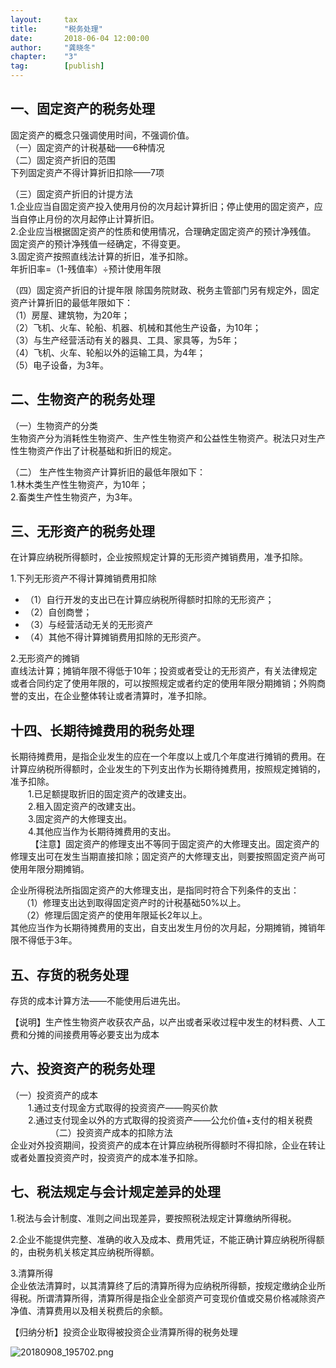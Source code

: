 ```yaml
---  
layout:     tax   
title:      "税务处理"  
date:       2018-06-04 12:00:00  
author:     "龚晓冬"  
chapter:	"3"
tag:		[publish] 
---
```


## 一、固定资产的税务处理  
固定资产的概念只强调使用时间，不强调价值。  
（一）固定资产的计税基础——6种情况  
（二）固定资产折旧的范围  
下列固定资产不得计算折旧扣除——7项

（三）固定资产折旧的计提方法  
1.企业应当自固定资产投入使用月份的次月起计算折旧；停止使用的固定资产，应当自停止月份的次月起停止计算折旧。  
2.企业应当根据固定资产的性质和使用情况，合理确定固定资产的预计净残值。  
固定资产的预计净残值一经确定，不得变更。  
3.固定资产按照直线法计算的折旧，准予扣除。  
年折旧率=（1-残值率）÷预计使用年限  

（四）固定资产折旧的计提年限
除国务院财政、税务主管部门另有规定外，固定资产计算折旧的最低年限如下：  
（1）房屋、建筑物，为20年；  
（2）飞机、火车、轮船、机器、机械和其他生产设备，为10年；  
（3）与生产经营活动有关的器具、工具、家具等，为5年；  
（4）飞机、火车、轮船以外的运输工具，为4年；  
（5）电子设备，为3年。  

## 二、生物资产的税务处理  
（一）生物资产的分类  
生物资产分为消耗性生物资产、生产性生物资产和公益性生物资产。税法只对生产性生物资产作出了计税基础和折旧的规定。  

（二） 生产性生物资产计算折旧的最低年限如下：  
1.林木类生产性生物资产，为10年；  
2.畜类生产性生物资产，为3年。  

## 三、无形资产的税务处理

在计算应纳税所得额时，企业按照规定计算的无形资产摊销费用，准予扣除。   

1.下列无形资产不得计算摊销费用扣除   
- （1）自行开发的支出已在计算应纳税所得额时扣除的无形资产；
- （2）自创商誉；
- （3）与经营活动无关的无形资产
- （4）其他不得计算摊销费用扣除的无形资产。

2.无形资产的摊销  
直线法计算；摊销年限不得低于10年；投资或者受让的无形资产，有关法律规定或者合同约定了使用年限的，可以按照规定或者约定的使用年限分期摊销；外购商誉的支出，在企业整体转让或者清算时，准予扣除。

## 十四、长期待摊费用的税务处理  
长期待摊费用，是指企业发生的应在一个年度以上或几个年度进行摊销的费用。在计算应纳税所得额时，企业发生的下列支出作为长期待摊费用，按照规定摊销的，准予扣除。  
　　1.已足额提取折旧的固定资产的改建支出。  
　　2.租入固定资产的改建支出。  
　　3.固定资产的大修理支出。  
　　4.其他应当作为长期待摊费用的支出。  
　　
【注意】固定资产的修理支出不等同于固定资产的大修理支出。固定资产的修理支出可在发生当期直接扣除；固定资产的大修理支出，则要按照固定资产尚可使用年限分期摊销。  

企业所得税法所指固定资产的大修理支出，是指同时符合下列条件的支出：  
　 （1）修理支出达到取得固定资产时的计税基础50%以上。  
　 （2）修理后固定资产的使用年限延长2年以上。  
其他应当作为长期待摊费用的支出，自支出发生月份的次月起，分期摊销，摊销年限不得低于3年。

## 五、存货的税务处理

存货的成本计算方法——不能使用后进先出。

【说明】生产性生物资产收获农产品，以产出或者采收过程中发生的材料费、人工费和分摊的间接费用等必要支出为成本

## 六、投资资产的税务处理  

（一）投资资产的成本  
　　1.通过支付现金方式取得的投资资产——购买价款  
　　2.通过支付现金以外的方式取得的投资资产——公允价值+支付的相关税费  
　　
　　
（二）投资资产成本的扣除方法  
企业对外投资期间，投资资产的成本在计算应纳税所得额时不得扣除，企业在转让或者处置投资资产时，投资资产的成本准予扣除。


## 七、税法规定与会计规定差异的处理

1.税法与会计制度、准则之间出现差异，要按照税法规定计算缴纳所得税。

2.企业不能提供完整、准确的收入及成本、费用凭证，不能正确计算应纳税所得额的，由税务机关核定其应纳税所得额。

3.清算所得  
企业依法清算时，以其清算终了后的清算所得为应纳税所得额，按规定缴纳企业所得税。所谓清算所得，清算所得是指企业全部资产可变现价值或交易价格减除资产净值、清算费用以及相关税费后的余额。

【归纳分析】投资企业取得被投资企业清算所得的税务处理

![20180908_195702.png](http://static.cocolian.cn/img/20180908_195702.png)
